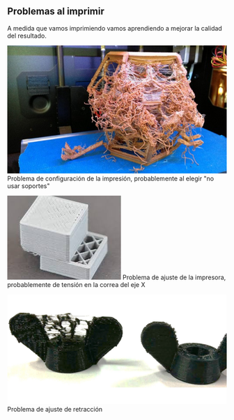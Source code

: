 ## Problemas al imprimir

A medida que vamos imprimiendo vamos aprendiendo a mejorar la calidad del resultado.

![Fallo 0](./images/Fallo0.jpg)
Problema de configuración de la impresión, probablemente al elegir "no usar soportes"

![Fallo 1](./images/Fallo1.jpeg)
Problema de ajuste de la impresora, probablemente de tensión en la correa del eje X


![Fallo 2](./images/oozing_3D_printing.jpg)
Problema de ajuste de retracción
